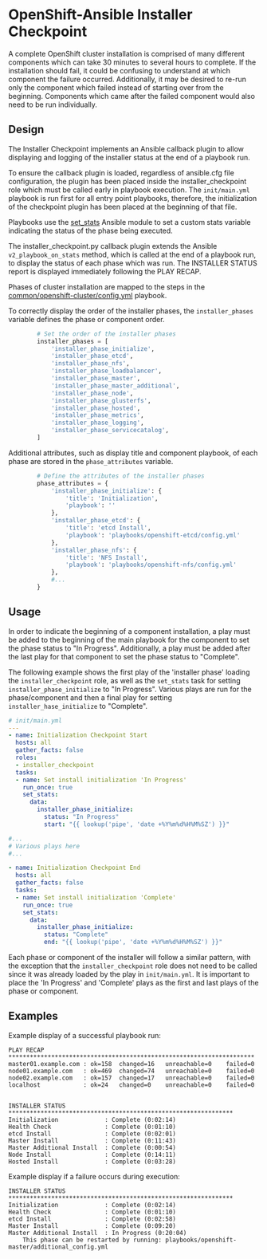 OpenShift-Ansible Installer Checkpoint
======================================

A complete OpenShift cluster installation is comprised of many different
components which can take 30 minutes to several hours to complete.  If the
installation should fail, it could be confusing to understand at which component
the failure occurred.  Additionally, it may be desired to re-run only the
component which failed instead of starting over from the beginning.  Components
which came after the failed component would also need to be run individually.

Design
------

The Installer Checkpoint implements an Ansible callback plugin to allow
displaying and logging of the installer status at the end of a playbook run.

To ensure the callback plugin is loaded, regardless of ansible.cfg file
configuration, the plugin has been placed inside the installer_checkpoint role
which must be called early in playbook execution. The `init/main.yml` playbook
is run first for all entry point playbooks, therefore, the initialization of the
checkpoint plugin has been placed at the beginning of that file.

Playbooks use the [set_stats][set_stats] Ansible module to set a custom stats
variable indicating the status of the phase being executed.

The installer_checkpoint.py callback plugin extends the Ansible
`v2_playbook_on_stats` method, which is called at the end of a playbook run, to
display the status of each phase which was run.  The INSTALLER STATUS report is
displayed immediately following the PLAY RECAP.

Phases of cluster installation are mapped to the steps in the
[common/openshift-cluster/config.yml][openshift_cluster_config] playbook.

To correctly display the order of the installer phases, the `installer_phases`
variable defines the phase or component order.

```python
        # Set the order of the installer phases
        installer_phases = [
            'installer_phase_initialize',
            'installer_phase_etcd',
            'installer_phase_nfs',
            'installer_phase_loadbalancer',
            'installer_phase_master',
            'installer_phase_master_additional',
            'installer_phase_node',
            'installer_phase_glusterfs',
            'installer_phase_hosted',
            'installer_phase_metrics',
            'installer_phase_logging',
            'installer_phase_servicecatalog',
        ]
```

Additional attributes, such as display title and component playbook, of each
phase are stored in the `phase_attributes` variable.

```python
        # Define the attributes of the installer phases
        phase_attributes = {
            'installer_phase_initialize': {
                'title': 'Initialization',
                'playbook': ''
            },
            'installer_phase_etcd': {
                'title': 'etcd Install',
                'playbook': 'playbooks/openshift-etcd/config.yml'
            },
            'installer_phase_nfs': {
                'title': 'NFS Install',
                'playbook': 'playbooks/openshift-nfs/config.yml'
            },
            #...
        }
```

Usage
-----

In order to indicate the beginning of a component installation, a play must be
added to the beginning of the main playbook for the component to set the phase
status to "In Progress".  Additionally, a play must be added after the last play
for that component to set the phase status to "Complete".

The following example shows the first play of the 'installer phase' loading the
`installer_checkpoint` role, as well as the `set_stats` task for setting
`installer_phase_initialize` to "In Progress".  Various plays are run for the
phase/component and then a final play for setting `installer_hase_initialize` to
"Complete".

```yaml
# init/main.yml
---
- name: Initialization Checkpoint Start
  hosts: all
  gather_facts: false
  roles:
  - installer_checkpoint
  tasks:
  - name: Set install initialization 'In Progress'
    run_once: true
    set_stats:
      data:
        installer_phase_initialize:
          status: "In Progress"
          start: "{{ lookup('pipe', 'date +%Y%m%d%H%M%SZ') }}"

#...
# Various plays here
#...

- name: Initialization Checkpoint End
  hosts: all
  gather_facts: false
  tasks:
  - name: Set install initialization 'Complete'
    run_once: true
    set_stats:
      data:
        installer_phase_initialize:
          status: "Complete"
          end: "{{ lookup('pipe', 'date +%Y%m%d%H%M%SZ') }}"
```

Each phase or component of the installer will follow a similar pattern, with the
exception that the `installer_checkpoint` role does not need to be called since
it was already loaded by the play in `init/main.yml`.  It is important to
place the 'In Progress' and 'Complete' plays as the first and last plays of the
phase or component.

Examples
--------

Example display of a successful playbook run:

```
PLAY RECAP *********************************************************************
master01.example.com : ok=158  changed=16   unreachable=0    failed=0
node01.example.com   : ok=469  changed=74   unreachable=0    failed=0
node02.example.com   : ok=157  changed=17   unreachable=0    failed=0
localhost            : ok=24   changed=0    unreachable=0    failed=0


INSTALLER STATUS ***************************************************************
Initialization             : Complete (0:02:14)
Health Check               : Complete (0:01:10)
etcd Install               : Complete (0:02:01)
Master Install             : Complete (0:11:43)
Master Additional Install  : Complete (0:00:54)
Node Install               : Complete (0:14:11)
Hosted Install             : Complete (0:03:28)
```

Example display if a failure occurs during execution:

```
INSTALLER STATUS ***************************************************************
Initialization             : Complete (0:02:14)
Health Check               : Complete (0:01:10)
etcd Install               : Complete (0:02:58)
Master Install             : Complete (0:09:20)
Master Additional Install  : In Progress (0:20:04)
    This phase can be restarted by running: playbooks/openshift-master/additional_config.yml
```

[set_stats]: http://docs.ansible.com/ansible/latest/set_stats_module.html
[openshift_cluster_config]: https://github.com/openshift/openshift-ansible/blob/master/playbooks/common/openshift-cluster/config.yml
